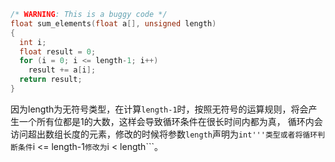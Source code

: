 ```c
/* WARNING: This is a buggy code */
float sum_elements(float a[], unsigned length)
{
  int i;
  float result = 0;
  for (i = 0; i <= length-1; i++)
    result += a[i];
  return result;
}
```

因为length为无符号类型，在计算```length-1```时，按照无符号的运算规则，将会产生一个所有位都是1的大数，这样会导致循环条件在很长时间内都为真，
循环内会访问超出数组长度的元素，修改的时候将参数```length```声明为```int'''类型或者将循环判断条件```i <= length-1```修改为```i < length```。